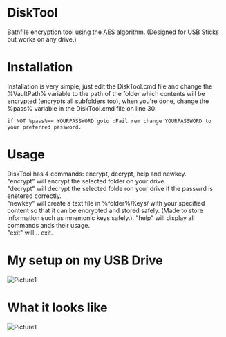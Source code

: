# DiskTool
Bathfile encryption tool using the AES algorithm. (Designed for USB Sticks but works on any drive.)

# Installation
Installation is very simple, just edit the DiskTool.cmd file and change the %VaultPath% variable to the path of the folder which contents will be encrypted (encrypts all subfolders too), when you're done, change the %pass% variable in the DiskTool.cmd file on line 30:

```batch
if NOT %pass%== YOURPASSWORD goto :Fail rem change YOURPASSWORD to your preferred password.
```

# Usage
DiskTool has 4 commands: encrypt, decrypt, help and newkey.  
"encrypt" will encrypt the selected folder on your drive.  
"decrypt" will decrypt the selected folde ron your drive if the passwrd is enetered correctly.  
"newkey" will create a text file in %folder%/Keys/ with your specified content so that it can be encrypted and stored safely. (Made to store information such as mnemonic keys safely.). 
"help" will display all commands ands their usage.  
"exit" will... exit.  

# My setup on my USB Drive
![Picture1](https://i.ibb.co/zVRz64v/73lzau0n.png)

# What it looks like
![Picture1](https://i.ibb.co/s6nxYK0/q6zj9gi2.png)
